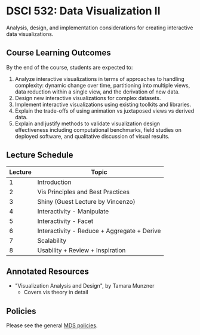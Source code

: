 # DSCI 532: Data Visualization II

Analysis, design, and implementation considerations for creating interactive data visualizations.


## Course Learning Outcomes

By the end of the course, students are expected to:

1. Analyze interactive visualizations in terms of approaches to handling complexity: dynamic change over time, partitioning into multiple views, data reduction within a single view, and the derivation of new data.
2. Design new interactive visualizations for complex datasets.
3. Implement interactive visualizations using existing toolkits and libraries.
4. Explain the trade-offs of using animation vs juxtaposed views vs derived data.
5. Explain and justify methods to validate visualization design effectiveness including computational benchmarks, field studies on deployed software, and qualitative discussion of visual results.

## Lecture Schedule

| Lecture | Topic | 
|---------|-------|
| 1 | Introduction | 
| 2 | Vis Principles and Best Practices |
| 3 | Shiny (Guest Lecture by Vincenzo) |
| 4 | Interactivity - Manipulate |
| 5 | Interactivity - Facet |
| 6 | Interactivity - Reduce + Aggregate + Derive |
| 7 | Scalability |
| 8 | Usability + Review + Inspiration |


## Annotated Resources

- "Visualization Analysis and Design", by Tamara Munzner
    - Covers vis theory in detail

## Policies

Please see the general [MDS policies](https://ubc-mds.github.io/policies/).
